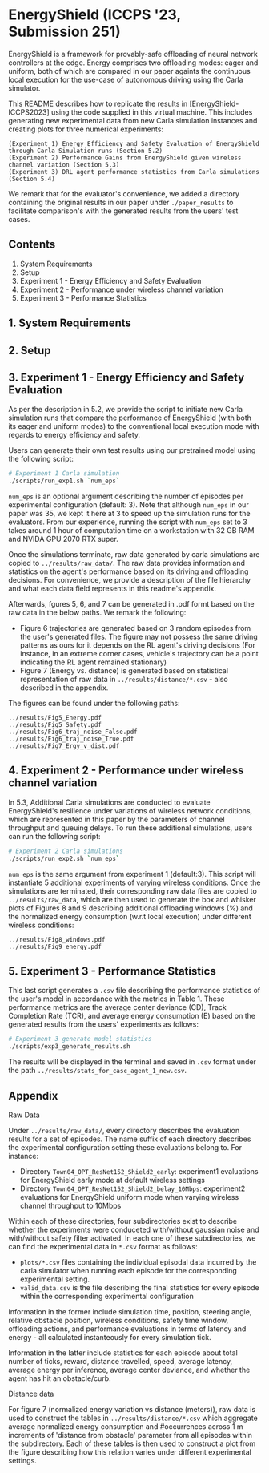 # EnergyShield (ICCPS '23, Submission 251)

EnergyShield is a framework for provably-safe offloading of neural network controllers at the edge. Energy comprises two offloading modes: eager and uniform, both of which are compared in our paper againts the continuous local execution for the use-case of autonomous driving using the Carla simulator.
<!-- It is described in the enclosed submission ICCPS_2023.pdf, hereafter referred to as [EnergyShield-ICCPS2023] -->

This README describes how to replicate the results in [EnergyShield-ICCPS2023] using the code supplied in this virtual machine. This includes generating new experimental data from new Carla simulation instances and creating plots for three numerical experiments:

	(Experiment 1) Energy Efficiency and Safety Evaluation of EnergyShield through Carla Simulation runs (Section 5.2)
	(Experiment 2) Performance Gains from EnergyShield given wireless channel variation (Section 5.3)
	(Experiment 3) DRL agent performance statistics from Carla simulations (Section 5.4) 

We remark that for the evaluator's convenience, we added a directory containing the original results in our paper under `./paper_results` to facilitate comparison's with the generated results from the users' test cases.

## Contents

1. System Requirements
2. Setup
3. Experiment 1 - Energy Efficiency and Safety Evaluation
4. Experiment 2 - Performance under wireless channel variation
5. Experiment 3 - Performance Statistics

## 1. System Requirements

## 2. Setup

<!-- ### Model checkpoints and Excel files
- To reuse our pretrained models in generating new results, download from [Google Drive](https://drive.google.com/file/d/1ryR7FuCEwSy5KiOBlVQQ5OpPMQEEZdXn/view?usp=sharing) and unzip in the main EnergyShield to have the models data under directory `./EnergyShield/models/` 

Our main experimental model and results is named "casc_agent_1". We created another instance of it "casc_agent_1_new" to allow users to generate their own test runs using the same model checkpoint. The rest of the models in the directory are the ones used to construct Table 1. Each model folder (e.g., `./EnergyShield/models/casc_agent_1/`) should contain a subfolder for the checkpoint and another for its experimental data.  -->

## 3. Experiment 1 - Energy Efficiency and Safety Evaluation
As per the description in 5.2, we provide the script to initiate new Carla simulation runs that compare the performance of EnergyShield (with both its eager and uniform modes) to the conventional local execution mode with regards to energy efficiency and safety. 

Users can generate their own test results using our pretrained model using the following script:
```Bash
# Experiment 1 Carla simulation
./scripts/run_exp1.sh `num_eps` 
```
<!-- `model` is the name of the pretrained model directory(default: "casc_agent_1_new"). Users do not need to alter this argument for it indicates new simulation experiments using our pretrained RL model. -->
`num_eps` is an optional argument describing the number of episodes per experimental configuration (default: 3). Note that although `num_eps` in our paper was 35, we kept it here at 3 to speed up the simulation runs for the evaluators. From our experience, running the script with `num_eps` set to 3 takes around 1 hour of computation time on a workstation with 32 GB RAM and NVIDA GPU 2070 RTX super. 

Once the simulations terminate, raw data generated by carla simulations are copied to `../results/raw_data/`. The raw data provides information and statistics on the agent's performance based on its driving and offloading decisions. For convenience, we provide a description of the file hierarchy and what each data field represents in this readme's appendix. 

Afterwards, fgures 5, 6, and 7 can be generated in .pdf formt based on the raw data in the below paths. We remark the following:
- Figure 6 trajectories are generated based on 3 random episodes from the user's generated files. The figure may not possess the same driving patterns as ours for it depends on the RL agent's driving decisions (For instance, in an extreme corner cases, vehicle's trajectory can be a point indicating the RL agent remained stationary)
- Figure 7 (Energy vs. distance) is generated based on statistical representation of raw data in `../results/distance/*.csv` - also described in the appendix. 

The figures can be found under the following paths:

	../results/Fig5_Energy.pdf
	../results/Fig5_Safety.pdf
	../results/Fig6_traj_noise_False.pdf
	../results/Fig6_traj_noise_True.pdf
	../results/Fig7_Ergy_v_dist.pdf

## 4. Experiment 2 - Performance under wireless channel variation
In 5.3, Additional Carla simulations are conducted to evaluate EnergyShield's resilience under variations of wireless network conditions, which are represented in this paper by the parameters of channel throughput and queuing delays. To run these additional simulations, users can run the following script:
```Bash
# Experiment 2 Carla simulations
./scripts/run_exp2.sh `num_eps`
```
`num_eps` is the same argument from experiment 1 (default:3). This script will instantiate 5 additional experiments of varying wireless conditions. Once the simulations are terminated, their corresponding raw data files are copied to `../results/raw_data`, which are then used to generate the box and whisker plots of Figures 8 and 9 describing additional offloading windows (%) and the normalized energy consumption (w.r.t local execution) under different wireless conditions: 
<!-- ```Bash
# Experiment 2 Figures' Generation
sh ./scripts/exp2_generate_results.sh
``` -->
	../results/Fig8_windows.pdf
	../results/Fig9_energy.pdf

## 5. Experiment 3 - Performance Statistics

This last script generates a `.csv` file describing the performance statistics of the user's model in accordance with the metrics in Table 1. These performance metrics are the average center deviance (CD), Track Completion Rate (TCR), and average energy consumption (E) based on the generated results from the users' experiments as follows: 
```Bash
# Experiment 3 generate model statistics
./scripts/exp3_generate_results.sh
```
The results will be displayed in the terminal and saved in `.csv` format under the path `../results/stats_for_casc_agent_1_new.csv`. 

<!-- can be set to one of {"casc_agent_1", "casc_agent_2", "casc_agent_3", "casc_agent_4"} to genreate our exact numbers. -->

## Appendix

Raw Data

Under `../results/raw_data/`, every directory describes the evaluation results for a set of episodes. The name suffix of each directory describes the experimental configuration setting these evaluations belong to. For instance: 

- Directory `Town04_OPT_ResNet152_Shield2_early`: experiment1 evaluations for EnergyShield early mode at default wireless settings
- Directory `Town04_OPT_ResNet152_Shield2_belay_10Mbps`: experiment2 evaluations for EnergyShield uniform mode when varying wireless channel throughput to 10Mbps

Within each of these directories, four subdirectories exist to describe whether the experiments were conduceted with/without gaussian noise and with/without safety filter activated. In each one of these subdirectories, we can find the experimental data in `*.csv` format as follows: 
-	`plots/*.csv` files containing the individual episodal data incurred by the carla simulator when running each episode for the corresponding experimental setting.
-	`valid_data.csv` is the file describing the final statistics for every episode within the corresponding experimental configuration

Information in the former include simulation time, position, steering angle, relative obstacle position, wireless conditions, safety time window, offloading actions, and performance evaluations in terms of latency and energy - all calculated instanteously for every simulation tick. 

Information in the latter include statistics for each episode about total number of ticks, reward, distance travelled, speed, average latency, average energy per inference, average center deviance, and whether the agent has hit an obstacle/curb.

Distance data

For figure 7 (normalized energy variation vs distance (meters)), raw data is used to construct the tables in `../results/distance/*.csv` which aggregate average normalized energy consumption and #occurrences across 1 m increments of 'distance from obstacle' parameter from all episodes within the subdirectory. Each of these tables is then used to construct a plot from the figure describing how this relation varies under different experimental settings.
